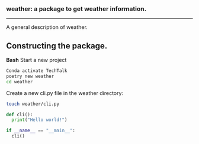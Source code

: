 ### weather: a package to get weather information.
---

A general description of weather.

## Constructing the package.

**Bash** Start a new project

```bash
Conda activate TechTalk
poetry new weather
cd weather
```

Create a new cli.py file in the weather directory:

```bash
touch weather/cli.py
```


```python
def cli():
  print("Hello world!")

if __name__ == "__main__":
  cli()
```